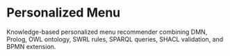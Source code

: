 # Personalized Menu

Knowledge-based personalized menu recommender combining DMN, Prolog, OWL ontology, SWRL rules, SPARQL queries, SHACL validation, and BPMN extension.
